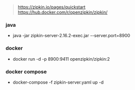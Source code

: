 > https://zipkin.io/pages/quickstart  
https://hub.docker.com/r/openzipkin/zipkin/
### java
* java -jar zipkin-server-2.16.2-exec.jar --server.port=8900

### docker
* docker run -d -p 8900:9411 openzipkin/zipkin:2

### docker compose
* docker-compose -f zipkin-server.yaml up -d